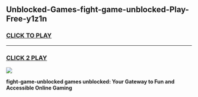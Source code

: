 
## Unblocked-Games-fight-game-unblocked-Play-Free-y1z1n
<h3>
<a href="https://premium76.site?title=fight-game-unblocked&ref=10A">CLICK TO PLAY</a></h3>
<hr>

<h3>
<a href="https://premium76.site?title=fight-game-unblocked&ref=10A">CLICK 2 PLAY</a>
  
</h3>

<a href="https://premium76.site?title=fight-game-unblocked&ref=10A"><img src="https://clearcache.store/games.png"></a>


**fight-game-unblocked games unblocked: Your Gateway to Fun and Accessible Online Gaming**
